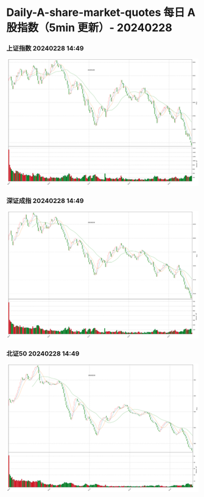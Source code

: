 
# Daily-A-share-market-quotes 每日 A 股指数（5min 更新）- 20240228

### 上证指数 20240228 14:49
![](./fig/2024/2/20240228-sh000001.png)

### 深证成指 20240228 14:49
![](./fig/2024/2/20240228-sz399001.png)

### 北证50 20240228 14:49
![](./fig/2024/2/20240228-bj899050.png)
